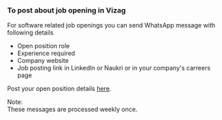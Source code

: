 ### To post about job opening in Vizag

For software related job openings you can send WhatsApp message with following details
+ Open position role
+ Experience required
+ Company website
+ Job posting link in LinkedIn or Naukri or in your company's carreers page


Post your open position details [here](https://api.whatsapp.com/send?phone=917674882980‬&text=Open%20position%20in%20our%20company...).  

Note:  
These messages are processed weekly once.  
